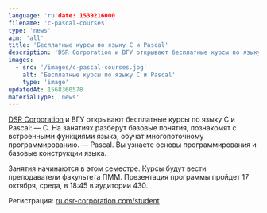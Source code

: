 ```yaml
---
language: 'ru'date: 1539216000
filename: 'c-pascal-courses'
type: 'news'
aim: 'all'
title: 'Бесплатные курсы по языку С и Pascal'
description: 'DSR Corporation и ВГУ открывают бесплатные курсы по языку С и Pascal...'
images:
  - src: '/images/c-pascal-courses.jpg'
    alt: 'Бесплатные курсы по языку С и Pascal'
    type: 'image'
updatedAt: 1568360578
materialType: 'news'
---
```

[DSR Corporation](https://vk.com/dsrcorporation) и ВГУ открывают бесплатные курсы по языку С и Pascal: — C. На занятиях разберут базовые понятия, познакомят с встроенными функциями языка, обучат многопоточному программированию. — Pascal. Вы узнаете основы программирования и базовые конструкции языка.

Занятия начинаются в этом семестре. Курсы будут вести преподаватели факультета ПММ. Презентация программы пройдет 17 октября, среда, в 18:45 в аудитории 430.

Регистрация: [ru.dsr-corporation.com/student](http://ru.dsr-corporation.com/student)
